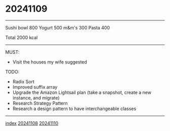 <head><meta name="viewport" content="width=device-width, initial-scale=1.0, user-scalable=yes" /><meta charset="UTF-8"></head>

# 20241109

---

Sushi bowl 800
Yogurt 500
m&m\'s 300
Pasta 400

Total 2000 kcal

---

MUST:

- Visit the houses my wife suggested

TODO:

- Radix Sort
- Improved suffix array
- Upgrade the Amazon Lightsail plan (take a snapshot, create a new instance, and migrate)
- Research Strategy Pattern
- Research a design pattern to have interchangeable classes

---

[index](../../index.html)
[20241108](20241108.html)
[20241110](20241110.html)

